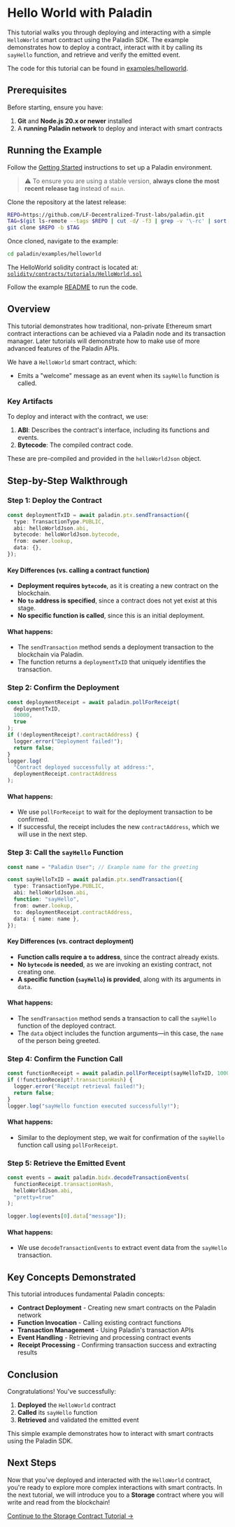 # Hello World with Paladin

This tutorial walks you through deploying and interacting with a simple `HelloWorld` smart contract using the Paladin SDK. The example demonstrates how to deploy a contract, interact with it by calling its `sayHello` function, and retrieve and verify the emitted event.

The code for this tutorial can be found in [examples/helloworld](https://github.com/LF-Decentralized-Trust-labs/paladin/blob/main/examples/helloworld).

## Prerequisites

Before starting, ensure you have:

1. **Git** and **Node.js 20.x or newer** installed
2. A **running Paladin network** to deploy and interact with smart contracts

## Running the Example

Follow the [Getting Started](../../getting-started/installation/) instructions to set up a Paladin environment.

> ⚠️ To ensure you are using a stable version, **always clone the most recent release tag** instead of `main`.

Clone the repository at the latest release:

```bash
REPO=https://github.com/LF-Decentralized-Trust-labs/paladin.git
TAG=$(git ls-remote --tags $REPO | cut -d/ -f3 | grep -v '\-rc' | sort -V | tail -n1)
git clone $REPO -b $TAG
```

Once cloned, navigate to the example:

```bash
cd paladin/examples/helloworld
```

The HelloWorld solidity contract is located at: [`solidity/contracts/tutorials/HelloWorld.sol`](https://github.com/LF-Decentralized-Trust-labs/paladin/blob/main/solidity/contracts/tutorials/HelloWorld.sol)

Follow the example [README](https://github.com/LF-Decentralized-Trust-labs/paladin/blob/main/examples/helloworld/README.md) to run the code.

## Overview

This tutorial demonstrates how traditional, non-private Ethereum smart contract interactions can be achieved via a Paladin node and its transaction manager. Later tutorials will demonstrate how to make use of more advanced features of the Paladin APIs.

We have a `HelloWorld` smart contract, which:

- Emits a "welcome" message as an event when its `sayHello` function is called.

### Key Artifacts

To deploy and interact with the contract, we use:

1. **ABI**: Describes the contract's interface, including its functions and events.
2. **Bytecode**: The compiled contract code.

These are pre-compiled and provided in the `helloWorldJson` object.

## Step-by-Step Walkthrough

### Step 1: Deploy the Contract

```typescript
const deploymentTxID = await paladin.ptx.sendTransaction({
  type: TransactionType.PUBLIC,
  abi: helloWorldJson.abi,
  bytecode: helloWorldJson.bytecode,
  from: owner.lookup,
  data: {},
});
```

#### Key Differences (vs. calling a contract function)

- **Deployment requires `bytecode`**, as it is creating a new contract on the blockchain.
- **No `to` address is specified**, since a contract does not yet exist at this stage.
- **No specific function is called**, since this is an initial deployment.

#### What happens:

- The `sendTransaction` method sends a deployment transaction to the blockchain via Paladin.
- The function returns a `deploymentTxID` that uniquely identifies the transaction.

### Step 2: Confirm the Deployment

```typescript
const deploymentReceipt = await paladin.pollForReceipt(
  deploymentTxID,
  10000,
  true
);
if (!deploymentReceipt?.contractAddress) {
  logger.error("Deployment failed!");
  return false;
}
logger.log(
  "Contract deployed successfully at address:",
  deploymentReceipt.contractAddress
);
```

#### What happens:

- We use `pollForReceipt` to wait for the deployment transaction to be confirmed.
- If successful, the receipt includes the new `contractAddress`, which we will use in the next step.

### Step 3: Call the `sayHello` Function

```typescript
const name = "Paladin User"; // Example name for the greeting

const sayHelloTxID = await paladin.ptx.sendTransaction({
  type: TransactionType.PUBLIC,
  abi: helloWorldJson.abi,
  function: "sayHello",
  from: owner.lookup,
  to: deploymentReceipt.contractAddress,
  data: { name: name },
});
```

#### Key Differences (vs. contract deployment)

- **Function calls require a `to` address**, since the contract already exists.
- **No `bytecode` is needed**, as we are invoking an existing contract, not creating one.
- **A specific function (`sayHello`) is provided**, along with its arguments in `data`.

#### What happens:

- The `sendTransaction` method sends a transaction to call the `sayHello` function of the deployed contract.
- The `data` object includes the function arguments—in this case, the `name` of the person being greeted.

### Step 4: Confirm the Function Call

```typescript
const functionReceipt = await paladin.pollForReceipt(sayHelloTxID, 10000, true);
if (!functionReceipt?.transactionHash) {
  logger.error("Receipt retrieval failed!");
  return false;
}
logger.log("sayHello function executed successfully!");
```

#### What happens:

- Similar to the deployment step, we wait for confirmation of the `sayHello` function call using `pollForReceipt`.

### Step 5: Retrieve the Emitted Event

```typescript
const events = await paladin.bidx.decodeTransactionEvents(
  functionReceipt.transactionHash,
  helloWorldJson.abi,
  "pretty=true"
);

logger.log(events[0].data["message"]);
```

#### What happens:

- We use `decodeTransactionEvents` to extract event data from the `sayHello` transaction.

## Key Concepts Demonstrated

This tutorial introduces fundamental Paladin concepts:

- **Contract Deployment** - Creating new smart contracts on the Paladin network
- **Function Invocation** - Calling existing contract functions
- **Transaction Management** - Using Paladin's transaction APIs
- **Event Handling** - Retrieving and processing contract events
- **Receipt Processing** - Confirming transaction success and extracting results

## Conclusion

Congratulations! You've successfully:

1. **Deployed** the `HelloWorld` contract
2. **Called** its `sayHello` function
3. **Retrieved** and validated the emitted event

This simple example demonstrates how to interact with smart contracts using the Paladin SDK.

## Next Steps

Now that you've deployed and interacted with the `HelloWorld` contract, you're ready to explore more complex interactions with smart contracts. In the next tutorial, we will introduce you to a **Storage** contract where you will write and read from the blockchain!

[Continue to the Storage Contract Tutorial →](./public-storage.md)
